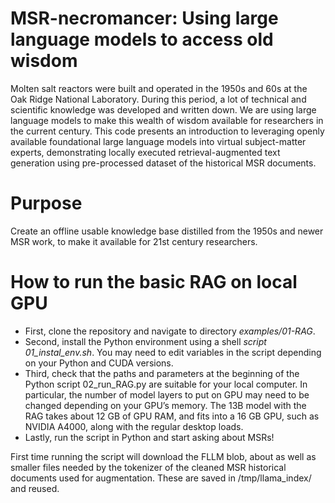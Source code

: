 # MSR-necromancer: Using large language models to access old wisdom
Molten salt reactors were built and operated in the 1950s and 60s at the Oak Ridge National Laboratory. During this period, a lot of technical and scientific knowledge was developed and written down. We are using large language models to make this wealth of wisdom available for researchers in the current century.
This code presents an introduction to leveraging openly available foundational large language models into virtual subject-matter experts, demonstrating locally executed retrieval-augmented text generation using pre-processed dataset of the historical MSR documents. 

# Purpose
Create an offline usable knowledge base distilled from the 1950s and newer MSR work, to make it available for 21st century researchers. 

# How to run the basic RAG on local GPU
- First, clone the repository and navigate to directory *examples/01-RAG*.
- Second, install the Python environment  using a shell *script 01_instal_env.sh*. 
You may need to edit variables in the script depending on your Python and CUDA versions. 
- Third, check that the paths and parameters at the beginning of the Python script 02_run_RAG.py are suitable for your local computer. In particular, the number of model layers to put on GPU may need to be changed depending on your GPU’s memory. The 13B model with the RAG takes about 12 GB of GPU RAM, and fits into a 16 GB GPU, such as NVIDIA A4000, along with the regular desktop loads.
- Lastly, run the script in Python and start asking about MSRs!

First time running the script will download the FLLM  blob, about as well as smaller files needed by the tokenizer of the cleaned MSR historical documents used for augmentation.
These are saved in /tmp/llama_index/ and reused.
